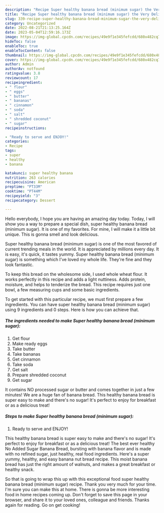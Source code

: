 ```yaml
---
description: "Recipe Super healthy banana bread (minimum sugar) the Very Delicious"
title: "Recipe Super healthy banana bread (minimum sugar) the Very Delicious"
slug: 339-recipe-super-healthy-banana-bread-minimum-sugar-the-very-delicious
category: Uncategorized
date: 2022-08-21T21:13:25.164Z
date: 2023-05-04T12:59:16.173Z
image: https://img-global.cpcdn.com/recipes/49e9f1e345fefcdd/680x482cq70/super-healthy-banana-bread-minimum-sugar-recipe-main-photo.jpg
hideToc: false
enableToc: true
enableTocContent: false
thumbnail: https://img-global.cpcdn.com/recipes/49e9f1e345fefcdd/680x482cq70/super-healthy-banana-bread-minimum-sugar-recipe-main-photo.jpg
cover: https://img-global.cpcdn.com/recipes/49e9f1e345fefcdd/680x482cq70/super-healthy-banana-bread-minimum-sugar-recipe-main-photo.jpg
author: Admin
authorAv: notfound
ratingvalue: 3.8
reviewcount: 17
recipeingredient:
- " flour"
- " eggs"
- " butter"
- " bananas"
- " cinnamon"
- " soda"
- " salt"
- " shredded coconut"
- " sugar"
recipeinstructions:

- "Ready to serve and ENJOY!"
categories:
- Recipe
tags:
- super
- healthy
- banana

katakunci: super healthy banana 
nutrition: 263 calories
recipecuisine: American
preptime: "PT33M"
cooktime: "PT44M"
recipeyield: "3"
recipecategory: Dessert

---
```



Hello everybody, I hope you are having an amazing day today. Today, I will show you a way to prepare a special dish, super healthy banana bread (minimum sugar). It is one of my favorites. For mine, I will make it a little bit unique. This is gonna smell and look delicious.

Super healthy banana bread (minimum sugar) is one of the most favored of current trending meals in the world. It is appreciated by millions every day. It is easy, it's quick, it tastes yummy. Super healthy banana bread (minimum sugar) is something which I've loved my whole life. They're fine and they look fantastic.

To keep this bread on the wholesome side, I used whole wheat flour. It works perfectly in this recipe and adds a light nuttiness. Adds protein, moisture, and helps to tenderize the bread. This recipe requires just one bowl, a few measuring cups and some basic ingredients.


To get started with this particular recipe, we must first prepare a few ingredients. You can have super healthy banana bread (minimum sugar) using 9 ingredients and 0 steps. Here is how you can achieve that.

<!--inarticleads1-->

##### The ingredients needed to make Super healthy banana bread (minimum sugar):

1. Get  flour
1. Make ready  eggs
1. Take  butter
1. Take  bananas
1. Get  cinnamon
1. Take  soda
1. Get  salt
1. Prepare  shredded coconut
1. Get  sugar


It contains NO processed sugar or butter and comes together in just a few minutes! We are a huge fan of banana bread. This healthy banana bread is super easy to make and there&#39;s no sugar! It&#39;s perfect to enjoy for breakfast or as a delicious treat! 

<!--inarticleads2-->

##### Steps to make Super healthy banana bread (minimum sugar):


1. Ready to serve and ENJOY!

This healthy banana bread is super easy to make and there&#39;s no sugar! It&#39;s perfect to enjoy for breakfast or as a delicious treat! The best ever healthy No Added Sugar Banana Bread, bursting with banana flavor and is made with no refined sugar, just healthy, real food ingredients. Here&#39;s a super yummy, healthy, and easy banana nut bread recipe. This moist banana bread has just the right amount of walnuts, and makes a great breakfast or healthy snack. 

So that is going to wrap this up with this exceptional food super healthy banana bread (minimum sugar) recipe. Thank you very much for your time. I'm sure you can make this at home. There is gonna be more interesting food in home recipes coming up. Don't forget to save this page in your browser, and share it to your loved ones, colleague and friends. Thanks again for reading. Go on get cooking!
